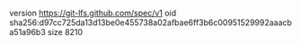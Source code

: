 version https://git-lfs.github.com/spec/v1
oid sha256:d97cc725da13d13be0e455738a02afbae6ff3b6c00951529992aaacba51a96b3
size 8210
